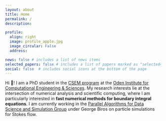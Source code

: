 ```yaml
---
layout: about
title: Home
permalink: /
description:

profile:
  align: right
  image: profile_apple.jpg
  image_circular: False
  address:

news: false # includes a list of news items
selected_papers: false # includes a list of papers marked as "selected={true}"
social: false  # includes social icons at the bottom of the page
---
```

<!-- Google tag (gtag.js) -->

<script async src="https://www.googletagmanager.com/gtag/js?id=G-LQHVMSJM7W"></script>

<script>
  window.dataLayer = window.dataLayer || [];
  function gtag(){dataLayer.push(arguments);}
  gtag('js', new Date());

  gtag('config', 'G-LQHVMSJM7W');
</script>

Hi 👋! I am a PhD student in the [CSEM program](https://oden.utexas.edu/academics/phd-program/) at the [Oden Institute for Computational Engineering &amp; Sciences](https://oden.utexas.edu/). My research interests lie at the intersection of numerical analysis and scientific computing, where I am particularly interested in **fast numerical methods for boundary integral equations**. I am currently working in the [Parallel Algorithms for Data Science and Simulation Group](https://oden.utexas.edu/research/centers-and-groups/parallel-algorithms-for-data-analysis-and-simulation-group/) under George Biros on particle simulations for Stokes flow.
